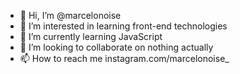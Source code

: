 - 👋 Hi, I’m @marcelonoise
- 👀 I’m interested in learning front-end technologies
- 🌱 I’m currently learning JavaScript
- 💞️ I’m looking to collaborate on nothing actually
- 📫 How to reach me instagram.com/marcelonoise_

<!---
marcelonoise/marcelonoise is a ✨ special ✨ repository because its `README.md` (this file) appears on your GitHub profile.
You can click the Preview link to take a look at your changes.
--->

